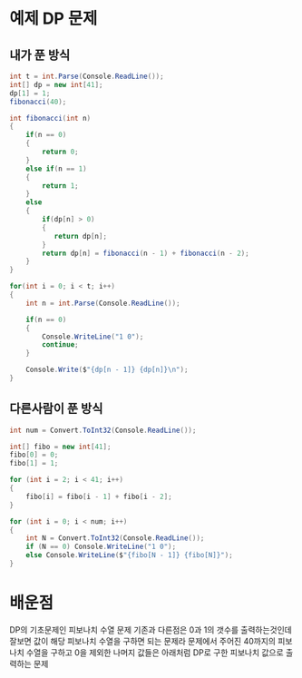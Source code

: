 # 예제 DP 문제

## 내가 푼 방식
``` cs
int t = int.Parse(Console.ReadLine());
int[] dp = new int[41];
dp[1] = 1;
fibonacci(40);

int fibonacci(int n)
{
    if(n == 0)
    {
        return 0;
    }
    else if(n == 1)
    {
        return 1;
    }
    else
    {
        if(dp[n] > 0)
        {
           return dp[n];
        }
        return dp[n] = fibonacci(n - 1) + fibonacci(n - 2);
    }
}

for(int i = 0; i < t; i++)
{
    int n = int.Parse(Console.ReadLine());

    if(n == 0)
    {
        Console.WriteLine("1 0");
        continue;
    }

    Console.Write($"{dp[n - 1]} {dp[n]}\n");
}
```

## 다른사람이 푼 방식
```cs
int num = Convert.ToInt32(Console.ReadLine());

int[] fibo = new int[41];
fibo[0] = 0;
fibo[1] = 1;

for (int i = 2; i < 41; i++)
{
    fibo[i] = fibo[i - 1] + fibo[i - 2];
}

for (int i = 0; i < num; i++)
{
    int N = Convert.ToInt32(Console.ReadLine());
    if (N == 0) Console.WriteLine("1 0");
    else Console.WriteLine($"{fibo[N - 1]} {fibo[N]}");
}
```
# 배운점
DP의 기초문제인 피보나치 수열 문제 기존과 다른점은 0과 1의 갯수를 출력하는것인데 잘보면 값이 해당 피보나치 수열을 구하면 되는 문제라 문제에서 주어진 40까지의 피보나치 수열을 구하고 0을 제외한 나머지 값들은 아래처럼 DP로 구한 피보나치 값으로 출력하는 문제  


